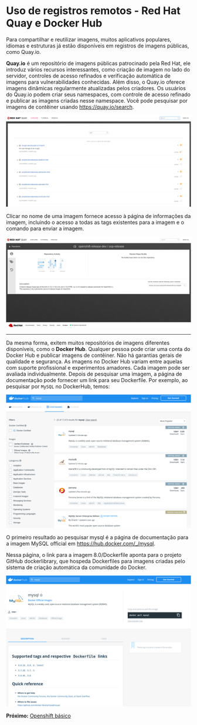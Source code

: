 
# Uso de registros remotos - Red Hat Quay e Docker Hub

Para compartilhar e reutilizar imagens, muitos aplicativos populares,
idiomas e estruturas já estão disponíveis em registros de imagens
públicas, como Quay.io.

**Quay.io** é um repositório de imagens públicas patrocinado pela Red Hat,
ele introduz vários recursos interessantes, como criação de imagem no lado
do servidor, controles de acesso refinados e verificação automática de
imagens para vulnerabilidades conhecidas. Além disso,  o Quay.io oferece
imagens dinâmicas regularmente atualizadas pelos criadores.
Os usuários do Quay.io podem criar seus namespaces,
com controle de acesso refinado e publicar as imagens
criadas nesse namespace.
Você pode pesquisar por imagens de contêiner usando
<https://quay.io/search>.

![Screenshot Quay IO](resources/images/quayio1.png)

Clicar no nome de uma imagem fornece
acesso à página de informações da imagem, incluindo o
acesso a todas as tags existentes para a imagem e o
comando para enviar a imagem.

![Screenshot Quay IO](resources/images/quayio2.png)

***

Da mesma forma, exitem muitos repositórios de imagens diferentes disponíveis,
como o **Docker Hub**. Qualquer pessoa pode criar uma conta do
Docker Hub e publicar imagens de contêiner. Não há garantias gerais de
qualidade e segurança. As imagens no Docker Hub variam entre aquelas
com suporte profissional e experimentos amadores. Cada imagem pode ser
avaliada individualmente. Depois de pesquisar uma imagem, a página de
documentação pode fornecer um link para seu Dockerfile.
Por exemplo, ao pesquisar por `MySQL` no DockerHub, temos:

![Screenshot Docker Hub](resources/images/dockerhub1.png)

O primeiro resultado ao pesquisar mysql é a página de
documentação para a imagem MySQL official em <https://hub.docker.com/_/mysql>.

Nessa página, o link para a imagem 8.0/Dockerfile aponta para o projeto
GitHub dockerlibrary, que hospeda Dockerfiles para imagens criadas pelo
sistema de criação automática da comunidade do Docker.

![Screenshot Docker Hub](resources/images/dockerhub2.png)

**Próximo:** [Openshift básico](/openshift-basico/openshift)
